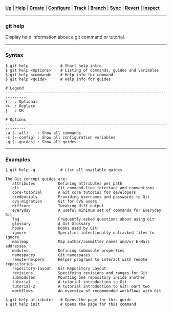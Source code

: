[**Up**](../01-Help/help.md) |
[**Help**](../01-Help/help.md) |
[**Create**](../02-Create/create.md) |
[**Configure**](../03-Configure/configure.md) |
[**Track**](../04-Track/track.md) |
[**Branch**](../05-Branch/branch.md) |
[**Sync**](../06-Sync/sync.md) |
[**Revert**](../07-Revert/revert.md) |
[**Inspect**](../08-Inspect/inspect.md)

-------------------------------------------------------------------------------
### git help

Display help information about a git command or tutorial.

-------------------------------------------------------------------------------
### Syntax
```
$ git help              # Short help intro
$ git help <options>    # Listing of commands, guides and variables
$ git help <command>    # Help info for command
$ git help <guide>      # Help info for guides

# Legend
-------------------------------------------------------------------------------
[]  : Optional
<>  : Replace
|   : OR

# Options
-------------------------------------------------------------------------------
-a (--all)    : Show all commands
-c (--config) : Show all configuration variables
-g (--guides) : Show all guides
```

-------------------------------------------------------------------------------
### Examples
```shell
$ git help -g           # List all available guides

The Git concept guides are:                                                
   attributes          Defining attributes per path                        
   cli                 Git command-line interface and conventions          
   core-tutorial       A Git core tutorial for developers                  
   credentials         Providing usernames and passwords to Git            
   cvs-migration       Git for CVS users                                   
   diffcore            Tweaking diff output                                
   everyday            A useful minimum set of commands for Everyday Git   
   faq                 Frequently asked questions about using Git          
   glossary            A Git Glossary                                      
   hooks               Hooks used by Git                                   
   ignore              Specifies intentionally untracked files to ignore   
   mailmap             Map author/committer names and/or E-Mail addresses  
   modules             Defining submodule properties                       
   namespaces          Git namespaces                                      
   remote-helpers      Helper programs to interact with remote repositories
   repository-layout   Git Repository Layout                               
   revisions           Specifying revisions and ranges for Git             
   submodules          Mounting one repository inside another              
   tutorial            A tutorial introduction to Git                      
   tutorial-2          A tutorial introduction to Git: part two            
   workflows           An overview of recommended workflows with Git      

$ git help attributes   # Opens the page for this guide
$ git help init         # Opens the page for this command 

```
